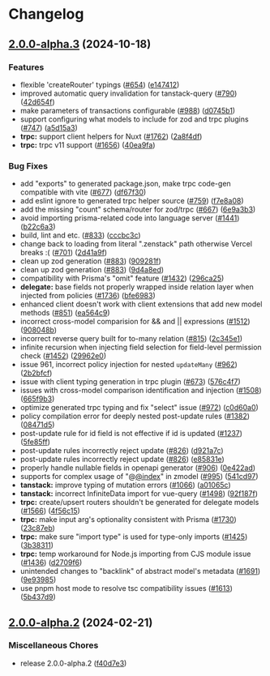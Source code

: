 # Changelog

## [2.0.0-alpha.3](https://github.com/chunkerchunker/zenstack/compare/v2.0.0-alpha.2...v2.0.0-alpha.3) (2024-10-18)


### Features

* flexible 'createRouter' typings ([#654](https://github.com/chunkerchunker/zenstack/issues/654)) ([e147412](https://github.com/chunkerchunker/zenstack/commit/e14741231b37ef1430fa8a02446f5748a76a02d7))
* improved automatic query invalidation for tanstack-query ([#790](https://github.com/chunkerchunker/zenstack/issues/790)) ([42d654f](https://github.com/chunkerchunker/zenstack/commit/42d654fcfaa40b09fde578db79792c69e1e3b908))
* make parameters of transactions configurable ([#988](https://github.com/chunkerchunker/zenstack/issues/988)) ([d0745b1](https://github.com/chunkerchunker/zenstack/commit/d0745b149a5ce6abfef546de0b9243ddc4f6e765))
* support configuring what models to include for zod and trpc plugins ([#747](https://github.com/chunkerchunker/zenstack/issues/747)) ([a5d15a3](https://github.com/chunkerchunker/zenstack/commit/a5d15a30e7a22a3e875cc974391feb9ad6da7646))
* **trpc:** support client helpers for Nuxt ([#1762](https://github.com/chunkerchunker/zenstack/issues/1762)) ([2a8f4df](https://github.com/chunkerchunker/zenstack/commit/2a8f4dfe8e3ca007f30a9b05c4851f0988d5eab2))
* **trpc:** trpc v11 support ([#1656](https://github.com/chunkerchunker/zenstack/issues/1656)) ([40ea9fa](https://github.com/chunkerchunker/zenstack/commit/40ea9fa1c040256f29a1245a72aeed879f502615))


### Bug Fixes

* add "exports" to generated package.json, make trpc code-gen compatible with vite ([#677](https://github.com/chunkerchunker/zenstack/issues/677)) ([df67f30](https://github.com/chunkerchunker/zenstack/commit/df67f301119db23e5048464de2f73bff1a2adffc))
* add eslint ignore to generated trpc helper source ([#759](https://github.com/chunkerchunker/zenstack/issues/759)) ([f7e8a08](https://github.com/chunkerchunker/zenstack/commit/f7e8a08987da4f6af3ad5058209cdc22720dce8f))
* add the missing "count" schema/router for zod/trpc ([#667](https://github.com/chunkerchunker/zenstack/issues/667)) ([6e9a3b3](https://github.com/chunkerchunker/zenstack/commit/6e9a3b3ce4f306716234a9598e4aac3c89e1e0be))
* avoid importing prisma-related code into language server ([#1441](https://github.com/chunkerchunker/zenstack/issues/1441)) ([b22c6a3](https://github.com/chunkerchunker/zenstack/commit/b22c6a3ce238ec766d910f23e83aea4e8f10c05d))
* build, lint and etc. ([#833](https://github.com/chunkerchunker/zenstack/issues/833)) ([cccbc3c](https://github.com/chunkerchunker/zenstack/commit/cccbc3c82ad522d40bc76ad7b84b1305d378b1db))
* change back to loading from literal ".zenstack" path otherwise Vercel breaks :( ([#701](https://github.com/chunkerchunker/zenstack/issues/701)) ([2d41a9f](https://github.com/chunkerchunker/zenstack/commit/2d41a9fcffab2fa228356a5cc45b4c2ecd62fd63))
* clean up zod generation ([#883](https://github.com/chunkerchunker/zenstack/issues/883)) ([909281f](https://github.com/chunkerchunker/zenstack/commit/909281f8090734322c0cab09d0187b6b5e813c9a))
* clean up zod generation ([#883](https://github.com/chunkerchunker/zenstack/issues/883)) ([9d4a8ed](https://github.com/chunkerchunker/zenstack/commit/9d4a8ede7d42d1966fd5a12d64a5992092f4bc7d))
* compatibility with Prisma's "omit" feature ([#1432](https://github.com/chunkerchunker/zenstack/issues/1432)) ([296ca25](https://github.com/chunkerchunker/zenstack/commit/296ca259c8dd3e38fa988378df4a9e351a11b20b))
* **delegate:** base fields not properly wrapped inside relation layer when injected from policies ([#1736](https://github.com/chunkerchunker/zenstack/issues/1736)) ([bfe6983](https://github.com/chunkerchunker/zenstack/commit/bfe698390c689dbe4350f7989cc6a1974ff1aad5))
* enhanced client doesn't work with client extensions that add new model methods ([#851](https://github.com/chunkerchunker/zenstack/issues/851)) ([ea564c9](https://github.com/chunkerchunker/zenstack/commit/ea564c93e9ca2a888c0e53216633d66c733f6beb))
* incorrect cross-model comparision for && and || expressions ([#1512](https://github.com/chunkerchunker/zenstack/issues/1512)) ([908048b](https://github.com/chunkerchunker/zenstack/commit/908048b01430ff6552e8df558d5b5905136ea5cc))
* incorrect reverse query built for to-many relation ([#815](https://github.com/chunkerchunker/zenstack/issues/815)) ([2c345e1](https://github.com/chunkerchunker/zenstack/commit/2c345e1d4fe7274b7a08c1178afccede1d694327))
* infinite recursion when injecting field selection for field-level permission check ([#1452](https://github.com/chunkerchunker/zenstack/issues/1452)) ([29962e0](https://github.com/chunkerchunker/zenstack/commit/29962e0b48a73ae6d42f43f2575048ba9cf6a953))
* issue 961, incorrect policy injection for nested `updateMany` ([#962](https://github.com/chunkerchunker/zenstack/issues/962)) ([2b2bfcf](https://github.com/chunkerchunker/zenstack/commit/2b2bfcff965f9a70ff2764e6fbc7613b6f061685))
* issue with client typing generation in trpc plugin ([#673](https://github.com/chunkerchunker/zenstack/issues/673)) ([576c4f7](https://github.com/chunkerchunker/zenstack/commit/576c4f7a4858dfa2dcb9c1a7f75af8d1ca48a8ce))
* issues with cross-model comparison identification and injection ([#1508](https://github.com/chunkerchunker/zenstack/issues/1508)) ([665f9b3](https://github.com/chunkerchunker/zenstack/commit/665f9b33b58acc5170c4ccb8e73be525fbb89734))
* optimize generated trpc typing and fix "select" issue ([#972](https://github.com/chunkerchunker/zenstack/issues/972)) ([c0d60a0](https://github.com/chunkerchunker/zenstack/commit/c0d60a00eac9392cb061927126a41a5287467289))
* policy compilation error for deeply nested post-update rules ([#1382](https://github.com/chunkerchunker/zenstack/issues/1382)) ([08471d5](https://github.com/chunkerchunker/zenstack/commit/08471d5e0932bf696e8b6929c4490f191710060d))
* post-update rule for id field is not effective if id is updated ([#1237](https://github.com/chunkerchunker/zenstack/issues/1237)) ([5fe85ff](https://github.com/chunkerchunker/zenstack/commit/5fe85ffa50d012c65db542602448d5522b71ef9b))
* post-update rules incorrectly reject update ([#826](https://github.com/chunkerchunker/zenstack/issues/826)) ([d921a7c](https://github.com/chunkerchunker/zenstack/commit/d921a7ca6bef0341ccf5bc50e195156695129e7f))
* post-update rules incorrectly reject update ([#826](https://github.com/chunkerchunker/zenstack/issues/826)) ([e85831e](https://github.com/chunkerchunker/zenstack/commit/e85831e98d08a433febb5a8fecf8d539150ced08))
* properly handle nullable fields in openapi generator ([#906](https://github.com/chunkerchunker/zenstack/issues/906)) ([0e422ad](https://github.com/chunkerchunker/zenstack/commit/0e422adf1a7f274b850eeba09ef1781b13ce9f1b))
* supports for complex usage of "@[@index](https://github.com/index)" in zmodel ([#995](https://github.com/chunkerchunker/zenstack/issues/995)) ([541cd97](https://github.com/chunkerchunker/zenstack/commit/541cd973081cbbf2d9e2e571ee8f971bc859150c))
* **tanstack:** improve typing of mutation errors ([#1066](https://github.com/chunkerchunker/zenstack/issues/1066)) ([a01065c](https://github.com/chunkerchunker/zenstack/commit/a01065c0aa791d6591776b908f3e1e3c4d21424b))
* **tanstack:** incorrect InfiniteData import for vue-query ([#1498](https://github.com/chunkerchunker/zenstack/issues/1498)) ([92f187f](https://github.com/chunkerchunker/zenstack/commit/92f187f9190517df5baca795f12386c12c6694e9))
* **trpc:** create/upsert routers shouldn't be generated for delegate models ([#1566](https://github.com/chunkerchunker/zenstack/issues/1566)) ([4f56c15](https://github.com/chunkerchunker/zenstack/commit/4f56c156fb95528ea9f60a04a4264f81489a5978))
* **trpc:** make input arg's optionality consistent with Prisma ([#1730](https://github.com/chunkerchunker/zenstack/issues/1730)) ([23c87eb](https://github.com/chunkerchunker/zenstack/commit/23c87eb6d8bb8d2d7d2fd00436453c9d612feaba))
* **trpc:** make sure "import type" is used for type-only imports ([#1425](https://github.com/chunkerchunker/zenstack/issues/1425)) ([3b38311](https://github.com/chunkerchunker/zenstack/commit/3b38311e049761c226791224afab07fae21edd1f))
* **trpc:** temp workaround for Node.js importing from CJS module issue ([#1436](https://github.com/chunkerchunker/zenstack/issues/1436)) ([d2709f6](https://github.com/chunkerchunker/zenstack/commit/d2709f6a597c91015985188d435d26c799d514d1))
* unintended changes to "backlink" of abstract model's metadata ([#1691](https://github.com/chunkerchunker/zenstack/issues/1691)) ([9e93985](https://github.com/chunkerchunker/zenstack/commit/9e93985589abc4d22eba433b7927193b4fd405a6))
* use pnpm host mode to resolve tsc compatibility issues ([#1613](https://github.com/chunkerchunker/zenstack/issues/1613)) ([5b437d9](https://github.com/chunkerchunker/zenstack/commit/5b437d9b6225cceb51a1cdbcf65ff340dadac931))

## [2.0.0-alpha.2](https://github.com/zenstackhq/zenstack/compare/v2.0.0-alpha.1...v2.0.0-alpha.2) (2024-02-21)


### Miscellaneous Chores

* release 2.0.0-alpha.2 ([f40d7e3](https://github.com/zenstackhq/zenstack/commit/f40d7e3718d4210137a2e131d28b5491d065b914))
